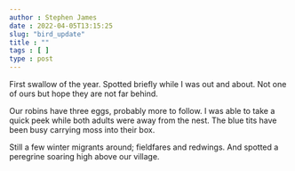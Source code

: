 ```yaml
---
author : Stephen James
date : 2022-04-05T13:15:25
slug: "bird_update" 
title : ""
tags : [ ]
type : post
---
```

First swallow of the year. Spotted briefly while I was out and about. Not one of ours but hope they are not far behind.

Our robins have three eggs, probably more to follow. I was able to take a quick peek while both adults were away from the nest. The blue tits have been busy carrying moss into their box.

Still a few winter migrants around; fieldfares and redwings. And spotted a peregrine soaring high above our village.